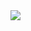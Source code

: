 <img src="https://user-images.githubusercontent.com/80210946/207982489-a7f02fb9-2d81-4ec7-bd42-356af74e67d7.png" />
